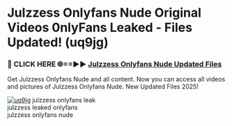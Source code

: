 # Julzzess Onlyfans Nude Original Videos 0nlyFans Leaked - Files Updated! (uq9jg)

<h3>🔴 CLICK HERE 🌐==►► <a href="https://tinyurl.com/brd5kh86" rel="nofollow">Julzzess Onlyfans Nude Updated Files</a></h3>

Get Julzzess Onlyfans Nude and all content. Now you can access all videos and pictures of Julzzess Onlyfans Nude. New Updated Files 2025!

[![uq9jg](https://i.imgur.com/K7sEzmb.gif)](https://tinyurl.com/brd5kh86)
julzzess onlyfans leak<br>
julzzess leaked onlyfans<br>
julzzess onlyfans nude